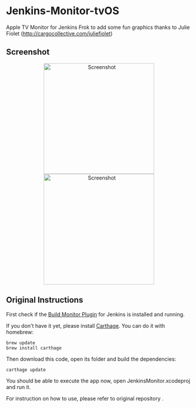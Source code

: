 # Jenkins-Monitor-tvOS
Apple TV Monitor for Jenkins Frok to add some fun graphics thanks to Julie Fiolet (http://cargocollective.com/juliefiolet)


## Screenshot

<p align="center">
<img src="https://user-images.githubusercontent.com/19813688/36481636-b60ef89a-1710-11e8-8f50-caa0f04d302c.png" 
width="300" alt="Screenshot">
<img src="https://user-images.githubusercontent.com/19813688/36481642-b87fbdc6-1710-11e8-9ab5-2b2e07922e33.png" 
width="300" alt="Screenshot">
</p>


## Original Instructions


First check if the [Build Monitor Plugin](https://wiki.jenkins-ci.org/display/JENKINS/Build+Monitor+Plugin) for Jenkins is installed and running.

If you don't have it yet, please install [Carthage](https://github.com/Carthage/Carthage). You can do it with homebrew:

```
brew update
brew install carthage
```

Then download this code, open its folder and build the dependencies:

```carthage update```

You should be able to execute the app now, open JenkinsMonitor.xcodeproj and run it.

For instruction on how to use, please refer to original repository .
